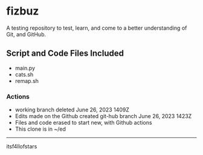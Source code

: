 # fizbuz

A testing repository to test, learn, and come to a better understanding of Git,
and GitHub.<br>

## Script and Code Files Included

- main.py
- cats.sh
- remap.sh

### Actions

- working branch deleted June 26, 2023 1409Z
- Edits made on the Github created git-hub branch June 26, 2023 1423Z
- Files and code erased to start new, with Github actions
- This clone is in ~/ed

---

itsf4llofstars
